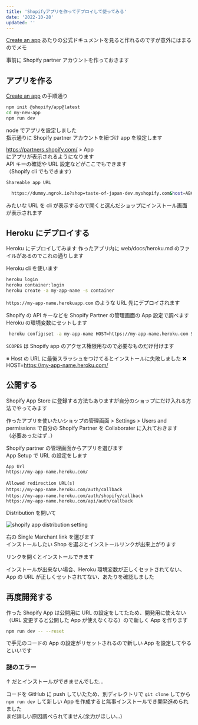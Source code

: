 ```yaml
---
title: 'Shopifyアプリを作ってデプロイして使ってみる'
date: '2022-10-28'
updated: ''
---
```


[Create an app](https://shopify.dev/apps/getting-started/create) あたりの公式ドキュメントを見ると作れるのですが意外にはまるのでメモ

事前に Shopify partner アカウントを作っておきます

## アプリを作る

[Create an app](https://shopify.dev/apps/getting-started/create) の手順通り

```bash
npm init @shopify/app@latest
cd my-new-app
npm run dev
```

node でアプリを設定しました  
指示通りに Shopify partner アカウントを紐づけ app を設定します

https://partners.shopify.com/ > App  
にアプリが表示されるようになります  
API キーの確認や URL 設定などがここでもできます  
（Shopify cli でもできます）

```bash
Shareable app URL

  https://dummy.ngrok.io?shop=taste-of-japan-dev.myshopify.com&host=ABCDEFG
```

みたいな URL を cli が表示するので開くと選んだショップにインストール画面が表示されます

## Heroku にデプロイする

Heroku にデプロイしてみます
作ったアプリ内に web/docs/heroku.md のファイルがあるのでこれの通りします

Heroku cli を使います

```bash
heroku login
heroku container:login
heroku create -a my-app-name -s container
```

`https://my-app-name.herokuapp.com` のような URL 先にデプロイされます

Shopify の API キーなどを Shopify Partner の管理画面の App 設定で調べます  
Heroku の環境変数にセットします

```bash
 heroku config:set -a my-app-name HOST=https://my-app-name.heroku.com SCOPES=read_orders,read_products SHOPIFY_API_KEY=dummy SHOPIFY_API_SECRET=dummy
```

`SCOPES` は Shopify app のアクセス権限用なので必要なものだけ付けます

※ Host の URL に最後スラッシュをつけてるとインストールに失敗しました ❌ HOST=https://my-app-name.heroku.com/

## 公開する

Shopify App Store に登録する方法もありますが自分のショップにだけ入れる方法でやってみます

作ったアプリを使いたいショップの管理画面 > Settings > Users and permissions で自分の Shopify Partner を Collaborater に入れておきます  
（必要あったはず..）

Shopify partner の管理画面からアプリを選びます  
App Setup で URL の設定をします

```text
App Url
https://my-app-name.heroku.com/

Allowed redirection URL(s)　　
https://my-app-name.heroku.com/auth/callback　　
https://my-app-name.heroku.com/auth/shopify/callback　　
https://my-app-name.heroku.com/api/auth/callback
```

Distribution を開いて

![shopify app distribution setting](/shopify-app-starter/shopify-distribution.webp)

右の Single Marchant link を選びます  
インストールしたい Shop を選ぶとインストールリンクが出来上がります

リンクを開くとインストールできます

インストールが出来ない場合、Heroku 環境変数が正しくセットされてない、App の URL が正しくセットされてない、あたりを確認しました

## 再度開発する

作った Shopify App は公開用に URL の設定をしてたため、開発用に使えない（URL 変更すると公開した App が使えなくなる）ので新しく App を作ります

```bash
npm run dev -- --reset
```

で手元のコードの App の設定がリセットされるので新しい App を設定してやるといいです

### 謎のエラー

↑ だとインストールができませんでした...

コードを GitHub に push していたため、別ディレクトリで `git clone` してから `npm run dev` して新しい App を作成すると無事インストールでき開発進められました  
まだ詳しい原因調べられてません(余力がほしい...)  

